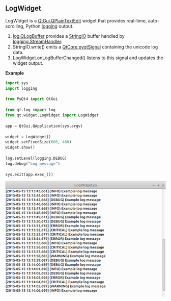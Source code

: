 ## LogWidget
LogWidget is a [QtGui.QPlainTextEdit](http://pyqt.sourceforge.net/Docs/PyQt4/qplaintextedit.html) widget that provides real-time, auto-scrolling, Python [logging](https://docs.python.org/2/library/logging.html) output.

1. [log.QLogBuffer](https://github.com/ryonsherman/qt/blob/master/log.py) provides a [StringIO](https://docs.python.org/2/library/stringio.html) buffer handled by [logging.StreamHandler](https://docs.python.org/2/library/logging.handlers.html#streamhandler).
2. StringIO.write() emits a [QtCore.pyqtSignal](http://pyqt.sourceforge.net/Docs/PyQt4/new_style_signals_slots.html#defining-new-signals-with-pyqtsignal) containing the unicode log data.
3. LogWidget.onLogBufferChanged() listens to this signal and updates the widget output.

**Example**
```python
import sys
import logging

from PyQt4 import QtGui

from qt.log import log
from qt.widget.LogWidget import LogWidget

app = QtGui.QApplication(sys.argv)

widget = LogWidget()
widget.setFixedSize(600, 400)
widget.show()

log.setLevel(logging.DEBUG)
log.debug("Log message")

sys.exit(app.exec_())
```

[![LogWidget](https://github.com/ryonsherman/qt/blob/master/widget/LogWidget/example/widget.png)](https://github.com/ryonsherman/qt/blob/master/widget/LogWidget/example/main.py)